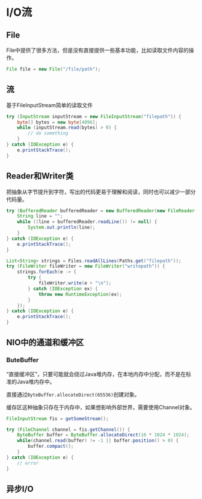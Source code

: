 # I/O流

## File

File中提供了很多方法，但是没有直接提供一些基本功能，比如读取文件内容的操作。

```java
File file = new File("/file/path");
```

## 流

基于FileInputStream简单的读取文件

```java
try (InputStream inputStream = new FileInputStream("filepath")) {
    byte[] bytes = new byte[4096];
    while (inputStream.read(bytes) > 0) {
        // do something
    }
} catch (IOException e) {
    e.printStackTrace();
}
```

## Reader和Writer类

把抽象从字节提升到字符，写出的代码更易于理解和阅读，同时也可以减少一部分代码量。

```java
try (BufferedReader bufferedReader = new BufferedReader(new FileReader("/Users/curry/Documents/local-code/java-demo/build.gradle"))) {
    String line = "";
    while ((line = bufferedReader.readLine()) != null) {
        System.out.println(line);
    }
} catch (IOException e) {
    e.printStackTrace();
}
```

```java
List<String> strings = Files.readAllLines(Paths.get("filepath"));
try (FileWriter fileWriter = new FileWriter("writepath")) {
    strings.forEach(e -> {
        try {
            fileWriter.write(e + "\n");
        } catch (IOException ex) {
            throw new RuntimeException(ex);
        }
    });
} catch (IOException e) {
    e.printStackTrace();
}
```

## NIO中的通道和缓冲区

### ButeBuffer
“直接缓冲区”，只要可能就会绕过Java堆内存，在本地内存中分配，而不是在标准的Java堆内存中。

直接通过`ByteBuffer.allocateDirect(65536)`创建对象。

缓存区这种抽象只存在于内存中，如果想影响外部世界，需要使用Channel对象。
```java
FileInputStream fis = getSomeStream();

try (FileChannel channel = fis.getChannel()) {
    ByteBuffer buffer = ByteBuffer.allocateDirect(16 * 1024 * 1024);
    while(channel.read(buffer) != -1 || buffer.position() > 0) {
        buffer.compact();
    }
} catch (IOException e) {
    // error
}
```

## 异步I/O
